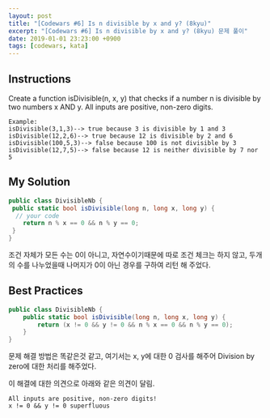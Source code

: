```yaml
---
layout: post
title: "[Codewars #6] Is n divisible by x and y? (8kyu)"
excerpt: "[Codewars #6] Is n divisible by x and y? (8kyu) 문제 풀이"
date: 2019-01-01 23:23:00 +0900
tags: [codewars, kata]
---
```


## Instructions

Create a function isDivisible(n, x, y) that checks if a number n is divisible by two numbers x AND y. All inputs are positive, non-zero digits.

```
Example:
isDivisible(3,1,3)--> true because 3 is divisible by 1 and 3
isDivisible(12,2,6)--> true because 12 is divisible by 2 and 6
isDivisible(100,5,3)--> false because 100 is not divisible by 3
isDivisible(12,7,5)--> false because 12 is neither divisible by 7 nor 5
```

## My Solution

```csharp
public class DivisibleNb {
 public static bool isDivisible(long n, long x, long y) {
  // your code
    return n % x == 0 && n % y == 0;
 }
}

```

조건 자체가 모든 수는 0이 아니고, 자연수이기때문에 따로 조건 체크는 하지 않고, 두개의 수를 나누었을때 나머지가 0이 아닌 경우를 구하여 리턴 해 주었다.

## Best Practices

```csharp
public class DivisibleNb {
    public static bool isDivisible(long n, long x, long y) {
        return (x != 0 && y != 0 && n % x == 0 && n % y == 0);
    }
}
```

문제 해결 방법은 똑같은것 같고, 여기서는 x, y에 대한 0 검사를 해주어 Division by zero에 대한 처리를 해주었다. 

이 해결에 대한 의견으로 아래와 같은 의견이 달림.

```
All inputs are positive, non-zero digits!
x != 0 && y != 0 superfluous
```
